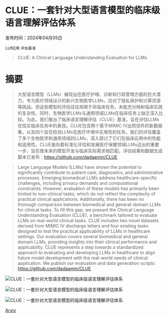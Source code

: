 # CLUE：一套针对大型语言模型的临床级语言理解评估体系

发布时间：2024年04月05日

`LLM应用` `评估基准`

> CLUE: A Clinical Language Understanding Evaluation for LLMs

# 摘要

> 大型语言模型（LLMs）展现出在医疗护理、诊断和行政管理方面的巨大潜力。专为医疗领域设计的新兴生物医学LLMs，应对了隐私保护和计算资源等挑战。但这些模型的评估往往局限于非临床任务，未能充分映射临床实践的复杂性。同时，生物医学LLMs与通用领域LLMs在临床任务上缺乏深入比较。为此，我们推出了临床语言理解评估（CLUE）基准，旨在评估LLMs在现实临床任务中的表现。CLUE包含两个基于MIMIC IV出院信件的新数据集，以及四个旨在检验LLMs在医疗环境中实用性的任务。我们的评估覆盖了多个生物医学和通用领域的LLMs，深入探讨了它们在临床应用中的性能和适用性。CLUE是向着标准化评估和发展医疗保健领域LLMs迈出的重要一步，旨在使未来的模型开发与临床实际需求相匹配。评估结果和数据生成脚本已发布：https://github.com/dadaamin/CLUE

> Large Language Models (LLMs) have shown the potential to significantly contribute to patient care, diagnostics, and administrative processes. Emerging biomedical LLMs address healthcare-specific challenges, including privacy demands and computational constraints. However, evaluation of these models has primarily been limited to non-clinical tasks, which do not reflect the complexity of practical clinical applications. Additionally, there has been no thorough comparison between biomedical and general-domain LLMs for clinical tasks. To fill this gap, we present the Clinical Language Understanding Evaluation (CLUE), a benchmark tailored to evaluate LLMs on real-world clinical tasks. CLUE includes two novel datasets derived from MIMIC IV discharge letters and four existing tasks designed to test the practical applicability of LLMs in healthcare settings. Our evaluation covers several biomedical and general domain LLMs, providing insights into their clinical performance and applicability. CLUE represents a step towards a standardized approach to evaluating and developing LLMs in healthcare to align future model development with the real-world needs of clinical application. We publish our evaluation and data generation scripts: https://github.com/dadaamin/CLUE

![CLUE：一套针对大型语言模型的临床级语言理解评估体系](../../../paper_images/2404.04067/x1.png)

![CLUE：一套针对大型语言模型的临床级语言理解评估体系](../../../paper_images/2404.04067/x2.png)

![CLUE：一套针对大型语言模型的临床级语言理解评估体系](../../../paper_images/2404.04067/x3.png)

[Arxiv](https://arxiv.org/abs/2404.04067)